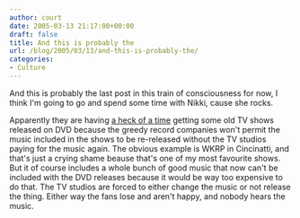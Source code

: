 ```yaml
---
author: court
date: 2005-03-13 21:17:00+00:00
draft: false
title: And this is probably the
url: /blog/2005/03/13/and-this-is-probably-the/
categories:
- Culture
---
```


And this is probably the last post in this train of consciousness for now, I think I'm going to go and spend some time with Nikki, cause she rocks.




Apparently they are having [a heck of a time](http://www.wired.com/news/print/0,1294,66696,00.html) getting some old TV shows released on DVD because the greedy record companies won't permit the music included in the shows to be re-released without the TV studios paying for the music again.  The obvious example is WKRP in Cincinatti, and that's just a crying shame beause that's one of my most favourite shows.  But it of course includes a whole bunch of good music that now can't be included with the DVD releases because it would be way too expensive to do that.  The TV studios are forced to either change the music or not release the thing.  Either way the fans lose and aren't happy, and nobody hears the music.




